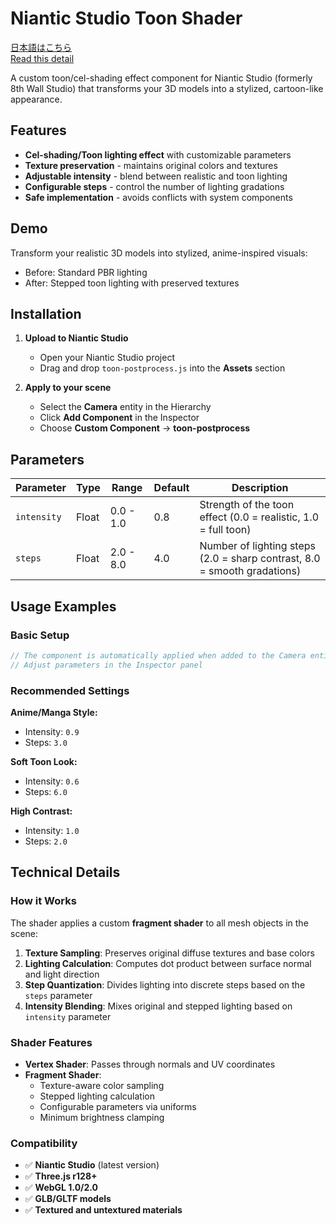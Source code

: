 # Niantic Studio Toon Shader
[日本語はこちら](https://github.com/toya-mimura/8thwall-toon-postprocessing/blob/main/readme_jpn.md)  
[Read this detail]()

A custom toon/cel-shading effect component for Niantic Studio (formerly 8th Wall Studio) that transforms your 3D models into a stylized, cartoon-like appearance.

## Features

- **Cel-shading/Toon lighting effect** with customizable parameters
- **Texture preservation** - maintains original colors and textures
- **Adjustable intensity** - blend between realistic and toon lighting
- **Configurable steps** - control the number of lighting gradations
- **Safe implementation** - avoids conflicts with system components

## Demo

Transform your realistic 3D models into stylized, anime-inspired visuals:

- Before: Standard PBR lighting
- After: Stepped toon lighting with preserved textures

## Installation
1. **Upload to Niantic Studio**
   - Open your Niantic Studio project
   - Drag and drop `toon-postprocess.js` into the **Assets** section

2. **Apply to your scene**
   - Select the **Camera** entity in the Hierarchy
   - Click **Add Component** in the Inspector
   - Choose **Custom Component** → **toon-postprocess**

## Parameters

| Parameter | Type | Range | Default | Description |
|-----------|------|-------|---------|-------------|
| `intensity` | Float | 0.0 - 1.0 | 0.8 | Strength of the toon effect (0.0 = realistic, 1.0 = full toon) |
| `steps` | Float | 2.0 - 8.0 | 4.0 | Number of lighting steps (2.0 = sharp contrast, 8.0 = smooth gradations) |

## Usage Examples

### Basic Setup
```javascript
// The component is automatically applied when added to the Camera entity
// Adjust parameters in the Inspector panel
```

### Recommended Settings

**Anime/Manga Style:**
- Intensity: `0.9`
- Steps: `3.0`

**Soft Toon Look:**
- Intensity: `0.6`
- Steps: `6.0`

**High Contrast:**
- Intensity: `1.0`
- Steps: `2.0`

## Technical Details

### How it Works

The shader applies a custom **fragment shader** to all mesh objects in the scene:

1. **Texture Sampling**: Preserves original diffuse textures and base colors
2. **Lighting Calculation**: Computes dot product between surface normal and light direction
3. **Step Quantization**: Divides lighting into discrete steps based on the `steps` parameter
4. **Intensity Blending**: Mixes original and stepped lighting based on `intensity` parameter

### Shader Features

- **Vertex Shader**: Passes through normals and UV coordinates
- **Fragment Shader**: 
  - Texture-aware color sampling
  - Stepped lighting calculation
  - Configurable parameters via uniforms
  - Minimum brightness clamping

### Compatibility

- ✅ **Niantic Studio** (latest version)
- ✅ **Three.js r128+**
- ✅ **WebGL 1.0/2.0**
- ✅ **GLB/GLTF models**
- ✅ **Textured and untextured materials**
